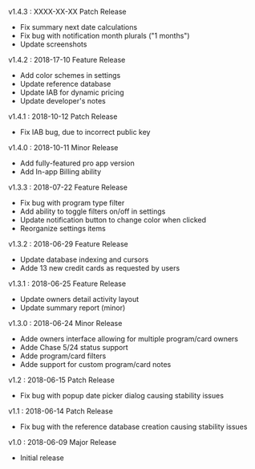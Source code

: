 v1.4.3 : XXXX-XX-XX
Patch Release

 - Fix summary next date calculations
 - Fix bug with notification month plurals ("1 months")
 - Update screenshots
 

v1.4.2 : 2018-17-10
Feature Release

 - Add color schemes in settings
 - Update reference database
 - Update IAB for dynamic pricing
 - Update developer's notes

v1.4.1 : 2018-10-12
Patch Release

 - Fix IAB bug, due to incorrect public key

v1.4.0 : 2018-10-11
Minor Release

 - Add fully-featured pro app version
 - Add In-app Billing ability

v1.3.3 : 2018-07-22
Feature Release

 - Fix bug with program type filter
 - Add ability to toggle filters on/off in settings
 - Update notification button to change color when clicked
 - Reorganize settings items

v1.3.2 : 2018-06-29
Feature Release

 - Update database indexing and cursors
 - Adde 13 new credit cards as requested by users

v1.3.1 : 2018-06-25
Feature Release

 - Update owners detail activity layout
 - Update summary report (minor)

v1.3.0 : 2018-06-24
Minor Release

 - Adde owners interface allowing for multiple program/card owners
 - Adde Chase 5/24 status support
 - Adde program/card filters
 - Adde support for custom program/card notes
 
v1.2 : 2018-06-15
Patch Release

 - Fix bug with popup date picker dialog causing stability issues
 
v1.1 : 2018-06-14
Patch Release

 - Fix bug with the reference database creation causing stability issues
 
v1.0 : 2018-06-09
Major Release

 - Initial release